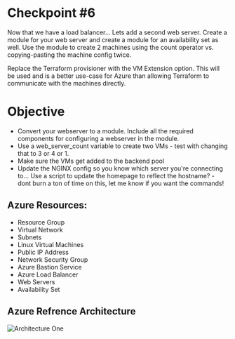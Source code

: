 # Checkpoint #6

Now that we have a load balancer... Lets add a second web server. Create a module for your web server and create a module for an availability set as well. Use the module to create 2 machines using the count operator vs. copying-pasting the machine config twice.

Replace the Terraform provisioner with the VM Extension option. This will be used and is a better use-case for Azure than allowing Terraform to communicate with the machines directly.

# Objective

 - Convert your webserver to a module. Include all the required components for configuring a webserver in the module.
 - Use a web_server_count variable to create two VMs - test with changing that to 3 or 4 or 1.
 - Make sure the VMs get added to the backend pool
 - Update the NGINX config so you know which server you're connecting to... Use a script to update the homepage to reflect the hostname? - dont burn a ton of time on this, let me know if you want the commands!

## Azure Resources:
 - Resource Group
 - Virtual Network
 - Subnets
 - Linux Virtual Machines
 - Public IP Address
 - Network Security Group
 - Azure Bastion Service
 - Azure Load Balancer
 - Web Servers
 - Availability Set

 ## Azure Refrence Architecture

 ![Architecture One](Diagram.png)